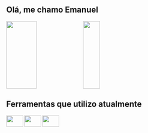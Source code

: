 ## Olá, me chamo Emanuel

<div>
  <img align="left" width="40%" height="180em" src="https://streak-stats.demolab.com?user=Emanuel-DSC&theme=transparent&border_radius=10&exclude_days=Sun%2CSat&card_width=400"/>
  <img align="center" width="30%" height="180em" src="https://media.giphy.com/media/E89xxATM4iZoPdr6Tb/giphy.gif"/> 
</div>
 
 ## Ferramentas que utilizo atualmente

  <img align="left" height="30" width="45" src="https://cdn.jsdelivr.net/gh/devicons/devicon/icons/flutter/flutter-original.svg">
  <img align="left" height="30" width="45" src="https://cdn.jsdelivr.net/gh/devicons/devicon/icons/dart/dart-original.svg">
  <img align="left" height="30" width="45" src="https://cdn.jsdelivr.net/gh/devicons/devicon/icons/vscode/vscode-original.svg">



